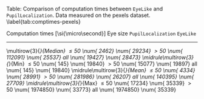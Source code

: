 
Table: Comparison of computation times between `EyeLike` and
`PupilLocalization`. Data measured on the pexels dataset. \label{tab:comptimes-pexels}

Computation times [\si{\micro\second}] Eye size        `PupilLocalization`        `EyeLike`
-------------------------------------- -------- -------------------------- ----------------
\multirow{3}{*}{Median}                $\le 50$   \num{    2462}            \num{   29234}
                                       $> 50$     \num{  112091}            \num{   25537}
                                       all        \num{   19427}            \num{   28473}
\midrule\multirow{3}{*}{Min}           $\le 50$   \num{     145}            \num{   19840}
                                       $> 50$     \num{   15077}            \num{   19897}
                                       all        \num{     145}            \num{   19840}
\midrule\multirow{3}{*}{Mean}          $\le 50$   \num{    4334}            \num{   28991}
                                       $> 50$     \num{  281986}            \num{   26207}
                                       all        \num{  140395}            \num{   27709}
\midrule\multirow{3}{*}{Max}           $\le 50$   \num{   17234}            \num{   35339}
                                       $> 50$     \num{ 1974850}            \num{   33773}
                                       all        \num{ 1974850}            \num{   35339}

